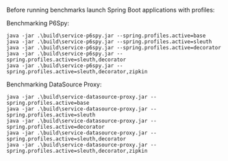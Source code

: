 Before running benchmarks launch Spring Boot applications with profiles:

Benchmarking P6Spy:
```
java -jar .\build\service-p6spy.jar --spring.profiles.active=base
java -jar .\build\service-p6spy.jar --spring.profiles.active=sleuth
java -jar .\build\service-p6spy.jar --spring.profiles.active=decorator
java -jar .\build\service-p6spy.jar --spring.profiles.active=sleuth,decorator
java -jar .\build\service-p6spy.jar --spring.profiles.active=sleuth,decorator,zipkin
```

Benchmarking DataSource Proxy:
```
java -jar .\build\service-datasource-proxy.jar --spring.profiles.active=base
java -jar .\build\service-datasource-proxy.jar --spring.profiles.active=sleuth
java -jar .\build\service-datasource-proxy.jar --spring.profiles.active=decorator
java -jar .\build\service-datasource-proxy.jar --spring.profiles.active=sleuth,decorator
java -jar .\build\service-datasource-proxy.jar --spring.profiles.active=sleuth,decorator,zipkin
```
